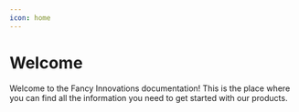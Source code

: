 ```yaml
---
icon: home
---
```

# Welcome

Welcome to the Fancy Innovations documentation! This is the place where you can find all the information you need to get started with our products.